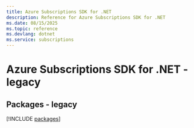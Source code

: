 ```yaml
---
title: Azure Subscriptions SDK for .NET
description: Reference for Azure Subscriptions SDK for .NET
ms.date: 08/15/2025
ms.topic: reference
ms.devlang: dotnet
ms.service: subscriptions
---
```

# Azure Subscriptions SDK for .NET - legacy
## Packages - legacy
[!INCLUDE [packages](subscriptions-index.md)]